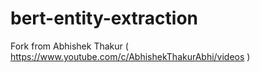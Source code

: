 # bert-entity-extraction
Fork from Abhishek Thakur ( https://www.youtube.com/c/AbhishekThakurAbhi/videos )

